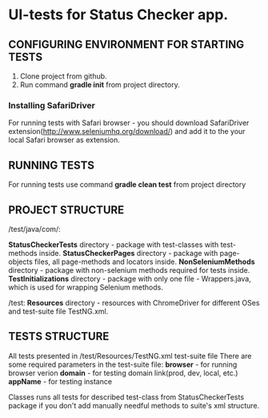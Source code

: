 # UI-tests for Status Checker app.

## CONFIGURING ENVIRONMENT FOR STARTING TESTS

1. Clone project from github.
2. Run command **gradle init** from project directory.

### Installing SafariDriver
For running tests with Safari browser - you should download SafariDriver 
extension(http://www.seleniumhq.org/download/) and add it to the your local Safari browser as extension.

## RUNNING TESTS

For running tests use command **gradle clean test** from project directory 

## PROJECT STRUCTURE

/test/java/com/:

**StatusCheckerTests** directory - package with test-classes with test-methods inside.
**StatusCheckerPages** directory - package with page-objects files, all page-methods and locators inside.
**NonSeleniumMethods** directory - package with non-selenium methods required for tests inside.
**TestInitializations** directory - package with only one file - Wrappers.java, which is used for wrapping Selenium methods.

/test:
**Resources** directory - resources with ChromeDriver for different OSes and test-suite file TestNG.xml.

## TESTS STRUCTURE

All tests presented in /test/Resources/TestNG.xml test-suite file
There are some required parameters in the test-suite file:
**browser** - for running browser verion
**domain** - for testing domain link(prod, dev, local, etc.)
**appName** - for testing instance

Classes runs all tests for described test-class from StatusCheckerTests package if you don't add manually
needful methods to suite's xml structure.
